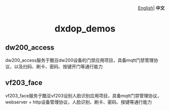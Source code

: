 <p align="right">
    <a href="./README.md">English</a>| <b>中文</b>
</p>

 <h1 align="center">dxdop_demos</h1>


## dw200_access

dw200_access服务于酷豆dw200设备的门禁应用项目，具备mqtt门禁管理协议，以及扫码、刷卡、密码、按键开门等通行能力

## vf203_face

vf203_face服务于酷豆vf203设别人脸识别应用项目，具备mqtt门禁管理协议，webserver + http设备管理协议，人脸识别、刷卡、密码、按键等通行能力
